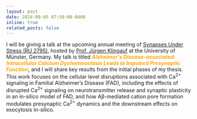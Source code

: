 ```yaml
---
layout: post
date: 2024-09-05 07:59:00-0400
inline: true
related_posts: false
---
```


I will be giving a talk at the upcoming annual meeting of [Synapses Under Stress (RU 2795)](https://www.for2795.hhu.de/en/), hosted by [Prof. Jürgen Klingauf](https://www.uni-muenster.de/Cells-in-Motion/de/people/all/klingauf-j.php) at the University of Münster, Germany. My talk is titled **_<span style="color:orange">Alzheimer’s Disease-associated Intracellular Calcium Dyshomeostasis Leads to Impaired Presynaptic Function</span>_**, and I will share key results from the initial phases of my thesis. This work focuses on the cellular level disruptions associated with Ca<sup>2+</sup> signaling in Familial Alzheimer’s Disease (FAD), including the effects of disrupted Ca<sup>2+</sup> signaling on neurotransmitter release and synaptic plasticity in an in-silico model of FAD, and how Aβ-mediated cation pore formation modulates presynaptic Ca<sup>2+</sup> dynamics and the downstream effects on exocytosis in-silico.

